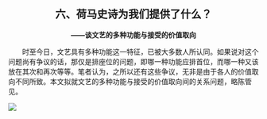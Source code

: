 

##  <center> 六、荷马史诗为我们提供了什么？

**<center>——谈文艺的多种功能与接受的价值取向</center>**



&emsp;&emsp;时至今日，文艺具有多种功能这一特征，已被大多数人所认同。如果说对这个问题尚有争议的话，那仅是排座位的问题，即哪一种功能应排首位，而哪一种又该放在其次和再次等等。笔者认为，之所以还有这些争议，无非是由于各人的价值取向不同所致。本文拟就文艺的多种功能与接受的价值取向间的关系问题，略陈管见。

![](https://upload.wikimedia.org/wikipedia/commons/1/1c/Homer_British_Museum.jpg)